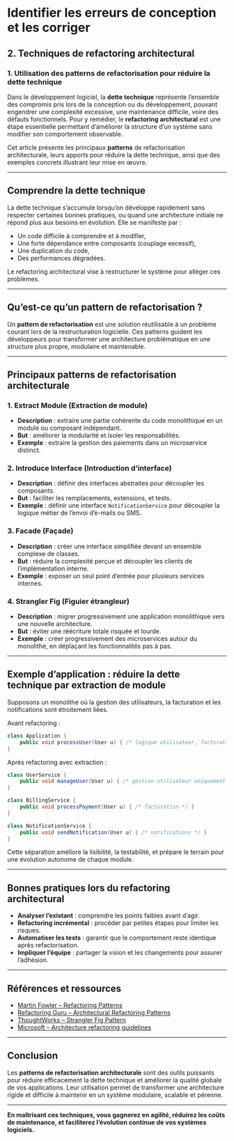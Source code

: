 # Identifier les erreurs de conception et les corriger

## 2. Techniques de refactoring architectural

### 1. Utilisation des patterns de refactorisation pour réduire la dette technique

Dans le développement logiciel, la **dette technique** représente l’ensemble des compromis pris lors de la conception ou du développement, pouvant engendrer une complexité excessive, une maintenance difficile, voire des défauts fonctionnels. Pour y remédier, le **refactoring architectural** est une étape essentielle permettant d’améliorer la structure d’un système sans modifier son comportement observable.

Cet article présente les principaux **patterns** de refactorisation architecturale, leurs apports pour réduire la dette technique, ainsi que des exemples concrets illustrant leur mise en œuvre.

---

## Comprendre la dette technique

La dette technique s’accumule lorsqu’on développe rapidement sans respecter certaines bonnes pratiques, ou quand une architecture initiale ne répond plus aux besoins en évolution. Elle se manifeste par :

- Un code difficile à comprendre et à modifier,
- Une forte dépendance entre composants (couplage excessif),
- Une duplication du code,
- Des performances dégradées.

Le refactoring architectural vise à restructurer le système pour alléger ces problèmes.

---

## Qu’est-ce qu’un pattern de refactorisation ?

Un **pattern de refactorisation** est une solution réutilisable à un problème courant lors de la restructuration logicielle. Ces patterns guident les développeurs pour transformer une architecture problématique en une structure plus propre, modulaire et maintenable.

---

## Principaux patterns de refactorisation architecturale

### 1. **Extract Module (Extraction de module)**

- **Description** : extraire une partie cohérente du code monolithique en un module ou composant indépendant.
- **But** : améliorer la modularité et isoler les responsabilités.
- **Exemple** : extraire la gestion des paiements dans un microservice distinct.

### 2. **Introduce Interface (Introduction d’interface)**

- **Description** : définir des interfaces abstraites pour découpler les composants.
- **But** : faciliter les remplacements, extensions, et tests.
- **Exemple** : définir une interface `NotificationService` pour découpler la logique métier de l’envoi d’e-mails ou SMS.

### 3. **Facade (Façade)**

- **Description** : créer une interface simplifiée devant un ensemble complexe de classes.
- **But** : réduire la complexité perçue et découpler les clients de l’implémentation interne.
- **Exemple** : exposer un seul point d’entrée pour plusieurs services internes.

### 4. **Strangler Fig (Figuier étrangleur)**

- **Description** : migrer progressivement une application monolithique vers une nouvelle architecture.
- **But** : éviter une réécriture totale risquée et lourde.
- **Exemple** : créer progressivement des microservices autour du monolithe, en déplaçant les fonctionnalités pas à pas.

---

## Exemple d’application : réduire la dette technique par extraction de module

Supposons un monolithe où la gestion des utilisateurs, la facturation et les notifications sont étroitement liées.

Avant refactoring :

```java
class Application {
    public void processUser(User u) { /* logique utilisateur, facturation et notifications mêlées */ }
}
```

Après refactoring avec extraction :

```java
class UserService {
    public void manageUser(User u) { /* gestion utilisateur uniquement */ }
}

class BillingService {
    public void processPayment(User u) { /* facturation */ }
}

class NotificationService {
    public void sendNotification(User u) { /* notifications */ }
}
```

Cette séparation améliore la lisibilité, la testabilité, et prépare le terrain pour une évolution autonome de chaque module.

---

## Bonnes pratiques lors du refactoring architectural

- **Analyser l’existant** : comprendre les points faibles avant d’agir.
- **Refactoring incrémental** : procéder par petites étapes pour limiter les risques.
- **Automatiser les tests** : garantir que le comportement reste identique après refactorisation.
- **Impliquer l’équipe** : partager la vision et les changements pour assurer l’adhésion.

---

## Références et ressources

- [Martin Fowler – Refactoring Patterns](https://martinfowler.com/books/refactoring.html)  
- [Refactoring Guru – Architectural Refactoring Patterns](https://refactoring.guru/design-patterns/refactoring)  
- [ThoughtWorks – Strangler Fig Pattern](https://martinfowler.com/bliki/StranglerFigApplication.html)  
- [Microsoft – Architecture refactoring guidelines](https://docs.microsoft.com/en-us/azure/architecture/guide/architecture-styles/refactoring)

---

## Conclusion

Les **patterns de refactorisation architecturale** sont des outils puissants pour réduire efficacement la dette technique et améliorer la qualité globale de vos applications. Leur utilisation permet de transformer une architecture rigide et difficile à maintenir en un système modulaire, scalable et pérenne.

---

**En maîtrisant ces techniques, vous gagnerez en agilité, réduirez les coûts de maintenance, et faciliterez l’évolution continue de vos systèmes logiciels.**